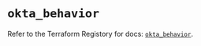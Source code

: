 # `okta_behavior`

Refer to the Terraform Registory for docs: [`okta_behavior`](https://www.terraform.io/docs/providers/okta/r/behavior).
